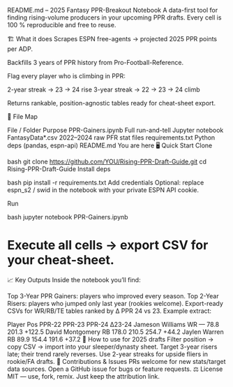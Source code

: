 

README.md – 2025 Fantasy PPR-Breakout Notebook
A data-first tool for finding rising-volume producers in your upcoming PPR drafts. Every cell is 100 % reproducible and free to reuse.

🏗 What it does
Scrapes ESPN free-agents → projected 2025 PPR points per ADP.

Backfills 3 years of PPR history from Pro-Football-Reference.

Flag every player who is climbing in PPR:

2-year streak → 23 → 24 rise
3-year streak → 22 → 23 → 24 climb

Returns rankable, position-agnostic tables ready for cheat-sheet export.

📁 File Map

File / Folder	Purpose
PPR-Gainers.ipynb	Full run-and-tell Jupyter notebook
FantasyData*.csv	2022–2024 raw PFR stat files
requirements.txt	Python deps (pandas, espn-api)
README.md	You are here
🖥 Quick Start
Clone

bash
git clone https://github.com/YOU/Rising-PPR-Draft-Guide.git
cd Rising-PPR-Draft-Guide
Install deps

bash
pip install -r requirements.txt
Add credentials
Optional: replace espn_s2 / swid in the notebook with your private ESPN API cookie.

Run

bash
jupyter notebook PPR-Gainers.ipynb
# Execute all cells → export CSV for your cheat-sheet.
📈 Key Outputs
Inside the notebook you’ll find:

Top 3-Year PPR Gainers: players who improved every season.
Top 2-Year Risers: players who jumped only last year (rookies welcome).
Export-ready CSVs for WR/RB/TE tables ranked by ∆ PPR 24 vs 23.
Example extract:


Player	Pos	PPR-22	PPR-23	PPR-24	∆23-24
Jameson Williams	WR	—	78.8	201.3	+122.5
David Montgomery	RB	178.0	210.5	254.7	+44.2
Jaylen Warren	RB	89.9	154.4	191.6	+37.2
🎯 How to use for 2025 drafts
Filter position → copy CSV → import into your sleeper/dynasty sheet.
Target 3-year risers late; their trend rarely reverses.
Use 2-year streaks for upside fliers in rookie/FA drafts.
🤝 Contributions & Issues
PRs welcome for new stats/target data sources.
Open a GitHub issue for bugs or feature requests.
⚖ License
MIT — use, fork, remix. Just keep the attribution link.

